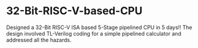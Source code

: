 # 32-Bit-RISC-V-based-CPU
Designed a 32-Bit RISC-V ISA based 5-Stage pipelined CPU in 5 days!! The design involved TL-Verilog coding for a simple pipelined calculator and addressed all the hazards.
